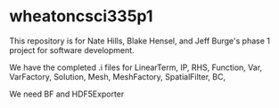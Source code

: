 # wheatoncsci335p1
This repository is for Nate Hills, Blake Hensel, and Jeff Burge's phase 1 project for software development. 


We have the completed .i files for LinearTerm, IP, RHS, Function, Var, VarFactory, Solution, Mesh, MeshFactory,
SpatialFilter, BC,

We need BF and HDF5Exporter

